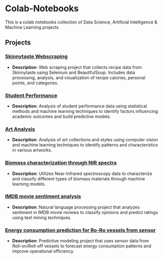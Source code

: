 # Colab-Notebooks
This is a colab notebooks collection of Data Science, Artificial Intelligence &amp; Machine Learning projects

## Projects

### [Skinnytaste Webscraping](./Skinnytaste%20Webscraping)
- **Description**: Web scraping project that collects recipe data from Skinnytaste using Selenium and BeautifulSoup. Includes data processing, analysis, and visualization of recipe calories, personal points, and categories.

### [Student Performance](./Student%20Performance)
- **Description**: Analysis of student performance data using statistical methods and machine learning techniques to identify factors influencing academic outcomes and build predictive models.

### [Art Analysis](./Art%20Analysis)
- **Description**: Analysis of art collections and styles using computer vision and machine learning techniques to identify patterns and characteristics in various artworks.

### [Biomass characterization through NIR spectra](./Biomass%20characterization%20through%20NIR%20spectra)
- **Description**: Utilizes Near-Infrared spectroscopy data to characterize and classify different types of biomass materials through machine learning models.

### [IMDB movie sentiment analysis](./IMDB%20movie%20sentiment%20analysis)
- **Description**: Natural language processing project that analyzes sentiment in IMDB movie reviews to classify opinions and predict ratings using text mining techniques.

### [Energy consumption prediction for Ro-Ro vessels from sensor](./Energy%20consumption%20prediction%20for%20Ro-Ro%20vessels%20from%20sensor)
- **Description**: Predictive modeling project that uses sensor data from Roll-on/Roll-off vessels to forecast energy consumption patterns and improve operational efficiency.